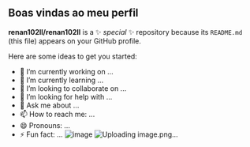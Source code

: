 ## Boas vindas ao meu perfil


**renan102ll/renan102ll** is a ✨ _special_ ✨ repository because its `README.md` (this file) appears on your GitHub profile.

Here are some ideas to get you started:

- 🔭 I’m currently working on ...
- 🌱 I’m currently learning ...
- 👯 I’m looking to collaborate on ...
- 🤔 I’m looking for help with ...
- 💬 Ask me about ...
- 📫 How to reach me: ...
- 😄 Pronouns: ...
- ⚡ Fun fact: ...
![image](https://github.com/user-attachments/assets/e6700983-a40c-4d24-bd6c-e037ac804e33)
![Uploading image.png…]()
